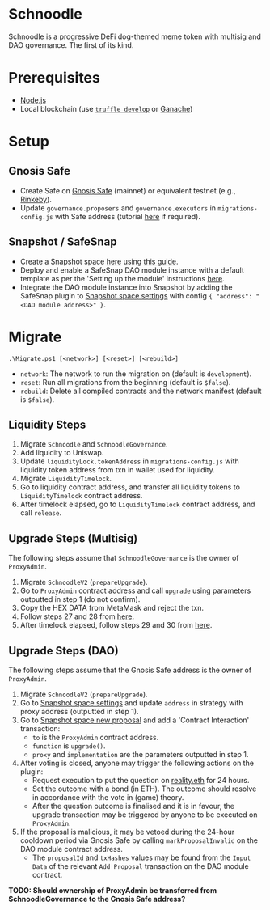 # Schnoodle
Schnoodle is a progressive DeFi dog-themed meme token with multisig and DAO governance. The first of its kind.

# Prerequisites
- [Node.js](https://nodejs.org/)
- Local blockchain (use [`truffle develop`](https://www.trufflesuite.com/docs/truffle/reference/truffle-commands#develop) or [Ganache](https://www.trufflesuite.com/ganache))

# Setup
## Gnosis Safe
- Create Safe on [Gnosis Safe](https://gnosis-safe.io/app) (mainnet) or equivalent testnet (e.g., [Rinkeby](https://rinkeby.gnosis-safe.io/app)).
- Update `governance.proposers` and `governance.executors` in `migrations-config.js` with Safe address (tutorial [here](https://forum.openzeppelin.com/t/tutorial-on-using-a-gnosis-safe-multisig-with-a-timelock-to-upgrade-contracts-and-use-functions-in-a-proxy-contract/7272) if required).

## Snapshot / SafeSnap
- Create a Snapshot space [here](https://snapshot.org/#/setup) using [this guide](https://docs.snapshot.org/spaces/create).
- Deploy and enable a SafeSnap DAO module instance with a default template as per the 'Setting up the module' instructions [here](https://github.com/gnosis/dao-module/blob/main/docs/setup_guide.md#setting-up-the-module).
- Integrate the DAO module instance into Snapshot by adding the SafeSnap plugin to [Snapshot space settings](https://snapshot.org/#/schnoodle.eth/settings) with config `{ "address": "<DAO module address>" }`.

# Migrate
```
.\Migrate.ps1 [<network>] [<reset>] [<rebuild>]
```
- `network`: The network to run the migration on (default is `development`).
- `reset`: Run all migrations from the beginning (default is `$false`).
- `rebuild`: Delete all compiled contracts and the network manifest (default is `$false`).

## Liquidity Steps
1. Migrate `Schnoodle` and `SchnoodleGovernance`.
1. Add liquidity to Uniswap.
1. Update `liquidityLock.tokenAddress` in `migrations-config.js` with liquidity token address from txn in wallet used for liquidity.
1. Migrate `LiquidityTimelock`.
1. Go to liquidity contract address, and transfer all liquidity tokens to `LiquidityTimelock` contract address.
1. After timelock elapsed, go to `LiquidityTimelock` contract address, and call `release`.

## Upgrade Steps (Multisig)
The following steps assume that `SchnoodleGovernance` is the owner of `ProxyAdmin`.
1. Migrate `SchnoodleV2` (`prepareUpgrade`).
1. Go to `ProxyAdmin` contract address and call `upgrade` using parameters outputted in step 1 (do not confirm).
1. Copy the HEX DATA from MetaMask and reject the txn.
1. Follow steps 27 and 28 from [here](https://forum.openzeppelin.com/t/tutorial-on-using-a-gnosis-safe-multisig-with-a-timelock-to-upgrade-contracts-and-use-functions-in-a-proxy-contract/7272).
1. After timelock elapsed, follow steps 29 and 30 from [here](https://forum.openzeppelin.com/t/tutorial-on-using-a-gnosis-safe-multisig-with-a-timelock-to-upgrade-contracts-and-use-functions-in-a-proxy-contract/7272).

## Upgrade Steps (DAO)
The following steps assume that the Gnosis Safe address is the owner of `ProxyAdmin`.
1. Migrate `SchnoodleV2` (`prepareUpgrade`).
1. Go to [Snapshot space settings](https://snapshot.org/#/schnoodle.eth/settings) and update `address` in strategy with proxy address (outputted in step 1).
1. Go to [Snapshot space new proposal](https://snapshot.org/#/schnoodle.eth/create) and add a 'Contract Interaction' transaction:
    * `to` is the `ProxyAdmin` contract address.
    * `function` is `upgrade()`.
    * `proxy` and `implementation` are the parameters outputted in step 1.
1. After voting is closed, anyone may trigger the following actions on the plugin:
    * Request execution to put the question on [reality.eth](https://reality.eth.link/app/) for 24 hours.
    * Set the outcome with a bond (in ETH). The outcome should resolve in accordance with the vote in (game) theory.
    * After the question outcome is finalised and it is in favour, the upgrade transaction may be triggered by anyone to be executed on `ProxyAdmin`.
1. If the proposal is malicious, it may be vetoed during the 24-hour cooldown period via Gnosis Safe by calling `markProposalInvalid` on the DAO module contract address.
    * The `proposalId` and `txHashes` values may be found from the `Input Data` of the relevant `Add Proposal` transaction on the DAO module contract.

**TODO: Should ownership of ProxyAdmin be transferred from SchnoodleGovernance to the Gnosis Safe address?**